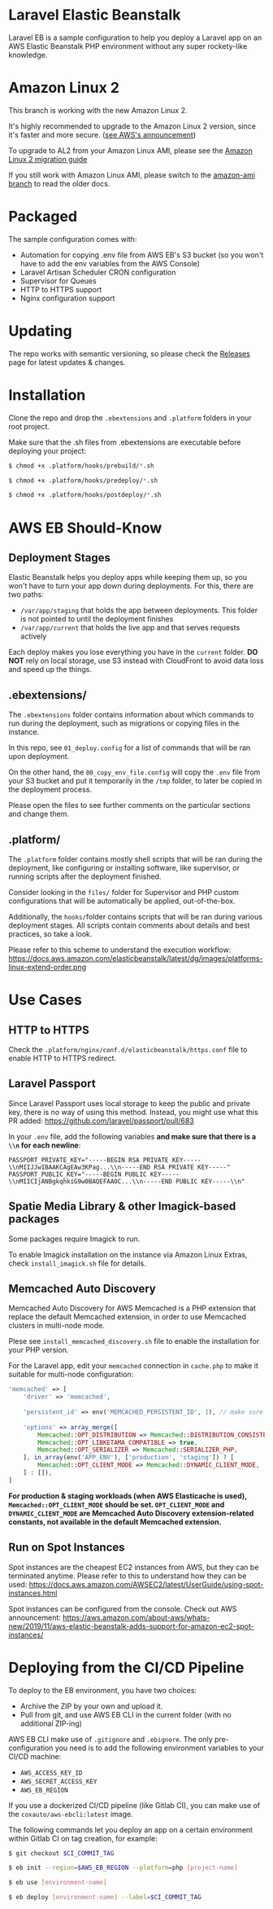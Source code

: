 # Laravel Elastic Beanstalk

Laravel EB is a sample configuration to help you deploy a Laravel app on an AWS Elastic Beanstalk PHP environment without any super rockety-like knowledge.

# Amazon Linux 2

This branch is working with the new Amazon Linux 2.

It's highly recommended to upgrade to the Amazon Linux 2 version, since it's faster and more secure. ([see AWS's announcement](https://aws.amazon.com/about-aws/whats-new/2020/04/aws-elastic-beanstalk-announces-general-availability-of-amazon-linux-2-based-docker-corretto-and-python-platforms/))

To upgrade to AL2 from your Amazon Linux AMI, please see the [Amazon Linux 2 migration guide](https://docs.aws.amazon.com/elasticbeanstalk/latest/dg/using-features.migration-al.html)

If you still work with Amazon Linux AMI, please switch to the [amazon-ami branch](../../tree/amazon-ami) to read the older docs.

# Packaged

The sample configuration comes with:

- Automation for copying .env file from AWS EB's S3 bucket (so you won't have to add the env variables from the AWS Console)
- Laravel Artisan Scheduler CRON configuration
- Supervisor for Queues
- HTTP to HTTPS support
- Nginx configuration support

# Updating

The repo works with semantic versioning, so please check the [Releases](../../releases) page for latest updates & changes.

# Installation

Clone the repo and drop the `.ebextensions` and `.platform` folders in your root project.

Make sure that the .sh files from .ebextensions are executable before deploying your project:

```bash
$ chmod +x .platform/hooks/prebuild/*.sh
```

```bash
$ chmod +x .platform/hooks/predeploy/*.sh
```

```bash
$ chmod +x .platform/hooks/postdeploy/*.sh
```

# AWS EB Should-Know

## Deployment Stages

Elastic Beanstalk helps you deploy apps while keeping them up, so you won't have to turn your app down during deployments. For this, there are two paths:

- `/var/app/staging` that holds the app between deployments. This folder is not pointed to until the deployment finishes
- `/var/app/current` that holds the live app and that serves requests actively

Each deploy makes you lose everything you have in the `current` folder. **DO NOT** rely on local storage, use S3 instead with CloudFront to avoid data loss and speed up the things.

## .ebextensions/

The `.ebextensions` folder contains information about which commands to run during the deployment, such as migrations or copying files in the instance.

In this repo, see `01_deploy.config` for a list of commands that will be ran upon deployment.

On the other hand, the `00_copy_env_file.config` will copy the `.env` file from your S3 bucket and put it temporarily in the `/tmp` folder, to later be copied in the deployment process.

Please open the files to see further comments on the particular sections and change them.

## .platform/

The `.platform` folder contains mostly shell scripts that will be ran during the deployment, like configuring or installing software, like supervisor, or running scripts after the deployment finished.

Consider looking in the `files/` folder for Supervisor and PHP custom configurations that will be automatically be applied, out-of-the-box.

Additionally, the `hooks/`folder contains scripts that will be ran during various deployment stages. All scripts contain comments about details and best practices, so take a look.

Please refer to this scheme to understand the execution workflow: https://docs.aws.amazon.com/elasticbeanstalk/latest/dg/images/platforms-linux-extend-order.png

# Use Cases

## HTTP to HTTPS

Check the `.platform/nginx/conf.d/elasticbeanstalk/https.conf` file to enable HTTP to HTTPS redirect.

## Laravel Passport

Since Laravel Passport uses local storage to keep the public and private key, there is no way of using this method. Instead, you might use what this PR added: https://github.com/laravel/passport/pull/683

In your `.env` file, add the following variables **and make sure that there is a `\\n` for each newline**:

```
PASSPORT_PRIVATE_KEY="-----BEGIN RSA PRIVATE KEY-----\\nMIIJJwIBAAKCAgEAw3KPag...\\n-----END RSA PRIVATE KEY-----"
PASSPORT_PUBLIC_KEY="-----BEGIN PUBLIC KEY-----\\nMIICIjANBgkqhkiG9w0BAQEFAAOC...\\n-----END PUBLIC KEY-----\\n"
```

## Spatie Media Library & other Imagick-based packages

Some packages require Imagick to run.

To enable Imagick installation on the instance via Amazon Linux Extras, check `install_imagick.sh` file for details.

## Memcached Auto Discovery

Memcached Auto Discovery for AWS Memcached is a PHP extension that replace the default Memcached extension, in order to use Memcached clusters in multi-node mode.

Plese see `install_memcached_discovery.sh` file to enable the installation for your PHP version.

For the Laravel app, edit your `memcached` connection in `cache.php` to make it suitable for multi-node configuration:

```php
'memcached' => [
    'driver' => 'memcached',
    
    'persistent_id' => env('MEMCACHED_PERSISTENT_ID', 1), // make sure you also set a default to the persistent_id
    
    'options' => array_merge([
        Memcached::OPT_DISTRIBUTION => Memcached::DISTRIBUTION_CONSISTENT,
        Memcached::OPT_LIBKETAMA_COMPATIBLE => true,
        Memcached::OPT_SERIALIZER => Memcached::SERIALIZER_PHP,
    ], in_array(env('APP_ENV'), ['production', 'staging']) ? [
        Memcached::OPT_CLIENT_MODE => Memcached::DYNAMIC_CLIENT_MODE,
    ] : []),
]
```

**For production & staging workloads (when AWS Elasticache is used), `Memcached::OPT_CLIENT_MODE` should be set. `OPT_CLIENT_MODE` and `DYNAMIC_CLIENT_MODE` are Memcached Auto Discovery extension-related constants, not available in the default Memcached extension.**

## Run on Spot Instances

Spot instances are the cheapest EC2 instances from AWS, but they can be terminated
anytime. Please refer to this to understand how they can be used: https://docs.aws.amazon.com/AWSEC2/latest/UserGuide/using-spot-instances.html

Spot instances can be configured from the console. Check out AWS announcement: https://aws.amazon.com/about-aws/whats-new/2019/11/aws-elastic-beanstalk-adds-support-for-amazon-ec2-spot-instances/

# Deploying from the CI/CD Pipeline

To deploy to the EB environment, you have two choices:

- Archive the ZIP by your own and upload it.
- Pull from git, and use AWS EB CLI in the current folder (with no additional ZIP-ing)

AWS EB CLI make use of `.gitignore` and `.ebignore`. The only pre-configuration you need is to add the following environment variables
to your CI/CD machine:

- `AWS_ACCESS_KEY_ID`
- `AWS_SECRET_ACCESS_KEY`
- `AWS_EB_REGION`

If you use a dockerized CI/CD pipeline (like Gitlab CI), you can make use of the `coxauto/aws-ebcli:latest` image.

The following commands let you deploy an app on a certain environment within Gitlab CI on tag creation, for example:

```bash
$ git checkout $CI_COMMIT_TAG
```

```bash
$ eb init --region=$AWS_EB_REGION --platform=php [project-name]
```

```bash
$ eb use [environment-name]
```

```bash
$ eb deploy [environment-name] --label=$CI_COMMIT_TAG
```
